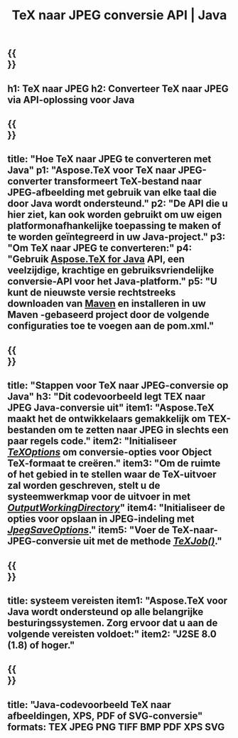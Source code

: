 ﻿---
translation: true
template: /_templates/_conversion-child-java.md
title: TeX naar JPEG conversie API | Java
description: TeX naar JPEG conversie functionaliteit. Integreer deze on-premise Java-bibliotheek in uw project of gebruik platformonafhankelijke applicaties om TeX naar JPEG te converteren.
keywords: tex naar Jpeg api jpeg, tex2jpeg integreren
url: /java/conversion/tex-to-jpeg/
family: tex
platformtag: java
feature: conversion
informat: TEX
outformat: JPEG
otherformats: BMP PNG TIFF PDF XPS SVG
---

{{<section banner>}}
---
h1: TeX naar JPEG
h2: Converteer TeX naar JPEG via API-oplossing voor Java
---

{{<section overview>}}
---
title: "Hoe TeX naar JPEG te converteren met Java"
p1: "Aspose.TeX voor TeX naar JPEG-converter transformeert TeX-bestand naar JPEG-afbeelding met gebruik van elke taal die door Java wordt ondersteund."
p2: "De API die u hier ziet, kan ook worden gebruikt om uw eigen platformonafhankelijke toepassing te maken of te worden geïntegreerd in uw Java-project."
p3: "Om TeX naar JPEG te converteren:"
p4: "Gebruik [Aspose.TeX for Java](https://products.aspose.com/tex/java) API, een veelzijdige, krachtige en gebruiksvriendelijke conversie-API voor het Java-platform."
p5: "U kunt de nieuwste versie rechtstreeks downloaden van [Maven](https://repository.aspose.com/webapp/#/artifacts/browse/tree/General/repo/com/aspose/aspose-tex) en installeren in uw Maven -gebaseerd project door de volgende configuraties toe te voegen aan de pom.xml."
---

{{<section feature1>}}
---
title: "Stappen voor TeX naar JPEG-conversie op Java"
h3: "Dit codevoorbeeld legt TEX naar JPEG Java-conversie uit"
item1: "Aspose.TeX maakt het de ontwikkelaars gemakkelijk om TEX-bestanden om te zetten naar JPEG in slechts een paar regels code."
item2: "Initialiseer [*TeXOptions*](https://reference.aspose.com/tex/java/com.aspose.tex/TeXOptions) om conversie-opties voor Object TeX-formaat te creëren."
item3: "Om de ruimte of het gebied in te stellen waar de TeX-uitvoer zal worden geschreven, stelt u de systeemwerkmap voor de uitvoer in met [*OutputWorkingDirectory*](https://reference.aspose.com/tex/java/com.aspose.tex/TeXOptions#getOutputWorkingDirectory--)"
item4: "Initialiseer de opties voor opslaan in JPEG-indeling met [*JpegSaveOptions*](https://reference.aspose.com/tex/java/com.aspose.tex.rendering/JpegSaveOptions)."
item5: "Voer de TeX-naar-JPEG-conversie uit met de methode [*TeXJob()*](https://reference.aspose.com/tex/java/com.aspose.tex/TeXJob)."
---

{{<section feature2>}}
---
title: systeem vereisten
item1: "Aspose.TeX voor Java wordt ondersteund op alle belangrijke besturingssystemen. Zorg ervoor dat u aan de volgende vereisten voldoet:"
item2: "J2SE 8.0 (1.8) of hoger."
---

{{<section widget>}}
---
title: "Java-codevoorbeeld TeX naar afbeeldingen, XPS, PDF of SVG-conversie"
formats: TEX JPEG PNG TIFF BMP PDF XPS SVG
---